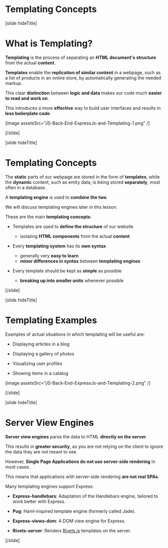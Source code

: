 # Templating Concepts

[slide hideTitle]

# What is Templating?

**Templating** is the process of separating an **HTML document's structure** from the actual **content**.

**Templates** enable the **replication of similar content** in a webpage, such as a list of products in an online store, by automatically generating the needed markup.

This clear **distinction** between **logic and data** makes our code much **easier to read and work on**.

This introduces a more **effective** way to build user interfaces and results in **less boilerplate code**.

[image assetsSrc="JS-Back-End-ExpressJs-and-Templating-1.png" /]

[/slide]

[slide hideTitle]

# Templating Concepts

The **static** parts of our webpage are stored in the form of **templates**, while the **dynamic** content, such as entity data, is being stored **separately**, most often in a database.

A **templating engine** is used to **combine the two**.

We will discuss templating engines later in this lesson.

These are the main **templating concepts**:

- Templates are used to **define the structure** of our website
    - isolating **HTML components** from the actual **content**

- Every **templating system** has its **own syntax**
    - generally very **easy to learn**
    - **minor differences in syntax** between **templating engines**

- Every template should be kept as **simple** as possible
    - **breaking up into smaller units** whenever possible

[/slide]


[slide hideTitle]
# Templating Examples

Examples of actual situations in which templating will be useful are: 

- Displaying articles in a blog

- Displaying a gallery of photos

- Visualizing user profiles

- Showing items in a catalog

[image assetsSrc="JS-Back-End-ExpressJs-and-Templating-2.png" /]

[/slide]

[slide hideTitle]

# Server View Engines

**Server view engines** parse the data to HTML **directly on the server**.

This results in **greater security**, as you are not relying on the client to ignore the data they are not meant to see.

However, **Single Page Applications do not use server-side rendering** in most cases.

This means that applications with server-side rendering **are not real SPAs**.

Many templating engines support Express:

- **Express-handlebars**: Adaptation of the Handlebars engine, tailored to work better with Express.
  
- **Pug**: Haml\-inspired template engine (formerly called Jade).
  
- **Express-views-dom**: A DOM view engine for Express.

- **Rivets-server**: Renders [Rivets.js](http://rivetsjs.com) templates on the server.

[/slide]

